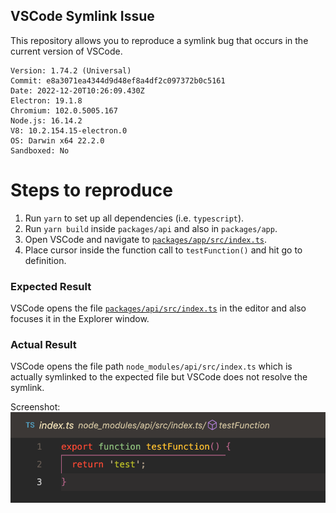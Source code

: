 VSCode Symlink Issue
---

This repository allows you to reproduce a symlink bug that occurs in the current version of VSCode.

```
Version: 1.74.2 (Universal)
Commit: e8a3071ea4344d9d48ef8a4df2c097372b0c5161
Date: 2022-12-20T10:26:09.430Z
Electron: 19.1.8
Chromium: 102.0.5005.167
Node.js: 16.14.2
V8: 10.2.154.15-electron.0
OS: Darwin x64 22.2.0
Sandboxed: No
```

# Steps to reproduce
1. Run `yarn` to set up all dependencies (i.e. `typescript`).
2. Run `yarn build` inside `packages/api` and also in `packages/app`.
3. Open VSCode and navigate to [`packages/app/src/index.ts`](packages/app/src/index.ts).
4. Place cursor inside the function call to `testFunction()` and hit go to definition.

### Expected Result
VSCode opens the file [`packages/api/src/index.ts`](packages/api/src/index.ts) in the editor and also focuses it in the Explorer window.

### Actual Result
VSCode opens the file path `node_modules/api/src/index.ts` which is actually symlinked to the expected file but VSCode does not resolve the symlink.

Screenshot:
![](bug_screenshot.png)